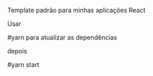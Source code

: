 Template padrão para minhas aplicações React


Usar

#yarn
para atualizar as dependências

depois

#yarn start
